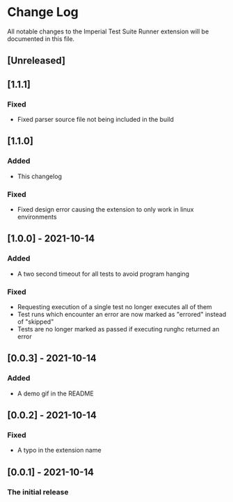 # Change Log

All notable changes to the Imperial Test Suite Runner extension will be documented in this file.

## [Unreleased]

## [1.1.1]
### Fixed
- Fixed parser source file not being included in the build

## [1.1.0]
### Added
- This changelog

### Fixed
- Fixed design error causing the extension to only work in linux environments

## [1.0.0] - 2021-10-14
### Added
- A two second timeout for all tests to avoid program hanging

### Fixed
- Requesting execution of a single test no longer executes all of them
- Test runs which encounter an error are now marked as "errored" instead of "skipped"
- Tests are no longer marked as passed if executing runghc returned an error

## [0.0.3] - 2021-10-14
### Added
- A demo gif in the README

## [0.0.2] - 2021-10-14
### Fixed
- A typo in the extension name

## [0.0.1] - 2021-10-14
### The initial release
